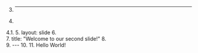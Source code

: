 3.	---
4.	
4.1.
5.	layout: slide
6.	
7.	title: "Welcome to our second slide!"
8.	
9.	---
10.	
11.	Hello World!
